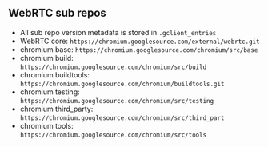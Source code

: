 ## WebRTC sub repos

* All sub repo version metadata is stored in `.gclient_entries`
* WebRTC core: `https://chromium.googlesource.com/external/webrtc.git`
* chromium base: `https://chromium.googlesource.com/chromium/src/base`
* chromium build: `https://chromium.googlesource.com/chromium/src/build`
* chromium buildtools: `https://chromium.googlesource.com/chromium/buildtools.git`
* chromium testing: `https://chromium.googlesource.com/chromium/src/testing`
* chromium third_party: `https://chromium.googlesource.com/chromium/src/third_part`
* chromium tools: `https://chromium.googlesource.com/chromium/src/tools`
